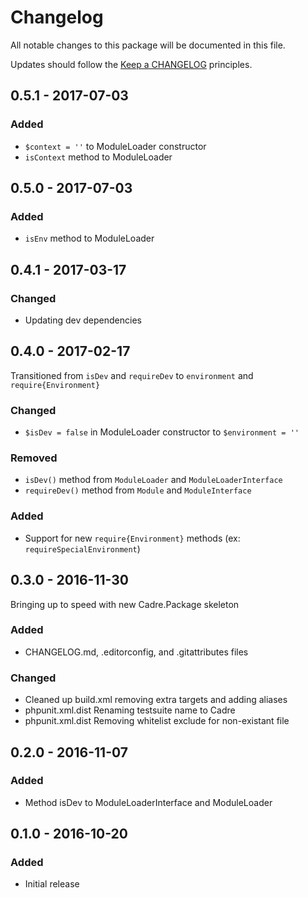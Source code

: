 # Changelog

All notable changes to this package will be documented in this file.

Updates should follow the [Keep a CHANGELOG](http://keepachangelog.com/) principles.

## 0.5.1 - 2017-07-03
### Added
-  `$context = ''` to ModuleLoader constructor
-  `isContext` method to ModuleLoader

## 0.5.0 - 2017-07-03
### Added
-  `isEnv` method to ModuleLoader

## 0.4.1 - 2017-03-17
### Changed
- Updating dev dependencies

## 0.4.0 - 2017-02-17
Transitioned from `isDev` and `requireDev` to `environment` and `require{Environment}`
### Changed
- `$isDev = false` in ModuleLoader constructor to `$environment = ''`
### Removed
- `isDev()` method from `ModuleLoader` and `ModuleLoaderInterface`
- `requireDev()` method from `Module` and `ModuleInterface`
### Added
- Support for new `require{Environment}` methods (ex: `requireSpecialEnvironment`)

## 0.3.0 - 2016-11-30
Bringing up to speed with new Cadre.Package skeleton
### Added
- CHANGELOG.md, .editorconfig, and .gitattributes files
### Changed
- Cleaned up build.xml removing extra targets and adding aliases
- phpunit.xml.dist Renaming testsuite name to Cadre
- phpunit.xml.dist Removing whitelist exclude for non-existant file

## 0.2.0 - 2016-11-07
### Added
- Method isDev to ModuleLoaderInterface and ModuleLoader

## 0.1.0 - 2016-10-20
### Added
- Initial release
